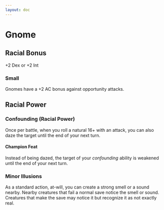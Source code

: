 ```yaml
---
layout: doc
---
```

# Gnome

## Racial Bonus

+2 Dex or +2 Int

### Small

Gnomes have a +2 AC bonus against opportunity attacks.

## Racial Power

### Confounding (Racial Power)

Once per battle, when you roll a natural 16+ with an attack, you can also daze the target until the end of your next turn.

#### Champion Feat

Instead of being dazed, the target of your _confounding_ ability is weakened until the end of your next turn.

### Minor Illusions

As a standard action, at-will, you can create a strong smell or a sound nearby. Nearby creatures that fail a normal save notice the smell or sound. Creatures that make the save may notice it but recognize it as not exactly real.
